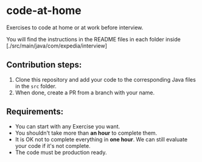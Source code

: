 # code-at-home

Exercises to code at home or at work before interview.

You will find the instructions in the README files in each folder inside [./src/main/java/com/expedia/interview]

## Contribution steps:

 1. Clone this repository and add your code to the corresponding Java files in the `src` folder.
 2. When done, create a PR from a branch with your name.
 
## Requirements:

- You can start with any Exercise you want.
- You shouldn't take more than **an hour** to complete them.
- It is OK not to complete everything in **one hour**. We can still evaluate your code if it's not complete.
- The code must be production ready.
